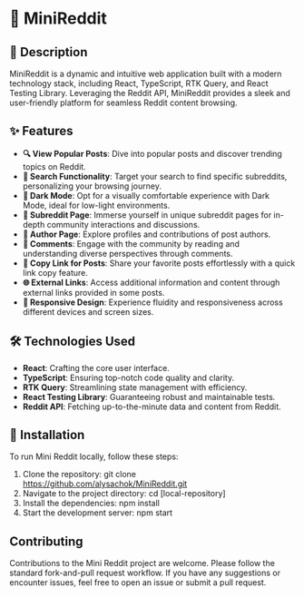 # 🌟 MiniReddit

## 📖 Description

MiniReddit is a dynamic and intuitive web application built with a modern technology stack, including React, TypeScript, RTK Query, and React Testing Library. Leveraging the Reddit API, MiniReddit provides a sleek and user-friendly platform for seamless Reddit content browsing.

## ✨ Features

- **🔍 View Popular Posts**: Dive into popular posts and discover trending topics on Reddit.
- **🔎 Search Functionality**: Target your search to find specific subreddits, personalizing your browsing journey.
- **🌙 Dark Mode**: Opt for a visually comfortable experience with Dark Mode, ideal for low-light environments.
- **👥 Subreddit Page**: Immerse yourself in unique subreddit pages for in-depth community interactions and discussions.
- **👤 Author Page**: Explore profiles and contributions of post authors.
- **💬 Comments**: Engage with the community by reading and understanding diverse perspectives through comments.
- **🔗 Copy Link for Posts**: Share your favorite posts effortlessly with a quick link copy feature.
- **🌐 External Links**: Access additional information and content through external links provided in some posts.
- **📱 Responsive Design**: Experience fluidity and responsiveness across different devices and screen sizes.

## 🛠 Technologies Used

- **React**: Crafting the core user interface.
- **TypeScript**: Ensuring top-notch code quality and clarity.
- **RTK Query**: Streamlining state management with efficiency.
- **React Testing Library**: Guaranteeing robust and maintainable tests.
- **Reddit API**: Fetching up-to-the-minute data and content from Reddit.

## 🚀 Installation

To run Mini Reddit locally, follow these steps:

1. Clone the repository:
    git clone https://github.com/alysachok/MiniReddit.git
2. Navigate to the project directory:
     cd [local-repository]
3. Install the dependencies:
     npm install
4. Start the development server:
     npm start

## Contributing
Contributions to the Mini Reddit project are welcome. Please follow the standard fork-and-pull request workflow. If you have any suggestions or encounter issues, feel free to open an issue or submit a pull request.